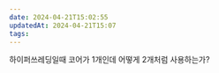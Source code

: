 ```yaml
---
date: 2024-04-21T15:02:55
updatedAt: 2024-04-21T15:07
tags: 
---
```

하이퍼쓰레딩일때 코어가 1개인데 어떻게 2개처럼 사용하는가?